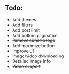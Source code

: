 ## Todo:

- Add themes
- Add filters
- Add post limit
- Add bottom pagination
- ~~Remove console logs~~
- ~~Add maximize button~~
- Improve UI
- ~~Image/video downloading~~
- Detailed image info
- ~~Video support~~
